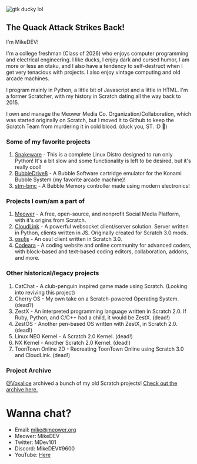 ![gtk ducky lol](https://user-images.githubusercontent.com/12957745/191036250-a68ec0e1-9be1-4f23-bee0-3937ebb498ef.png)

## The Quack Attack Strikes Back!

I'm MikeDEV!

I'm a college freshman (Class of 2026) who enjoys computer programming and electrical engineering. I like ducks, I enjoy dark and cursed humor, I am more or less an otaku, and I also have a tendency to self-destruct when I get very tenacious with projects. I also enjoy vintage computing and old arcade machines.

I program mainly in Python, a little bit of Javascript and a little in HTML. I'm a former Scratcher, with my history in Scratch dating all the way back to 2015.

I own and manage the Meower Media Co. Organization/Collaboration, which was started originally on Scratch, but I moved it to Github to keep the Scratch Team from murdering it in cold blood. (duck you, ST. :D 🖕)

### Some of my favorite projects
1. [Snakeware](https://github.com/joshiemoore/snakeware) - This is a complete Linux Distro designed to run only Python! It's a bit slow and some functionality is left to be desired, but it's really cool!
2. [BubbleDrive8](https://github.com/ika-musume/BubbleDrive8) - A Bubble Software cartridge emulator for the Konami Bubble System (my favorite arcade machine)!
3. [stm-bmc](https://github.com/evilwombat/stm-bmc) - A Bubble Memory controller made using modern electronics!

### Projects I own/am a part of
1. [Meower](https://github.com/meower-media-co/) - A free, open-source, and nonprofit Social Media Platform, with it's origins from Scratch.
2. [CloudLink](https://github.com/MikeDev101/cloudlink) - A powerful websocket client/server solution. Server written in Python, clients written in JS. Originally created for Scratch 3.0 mods.
3. [osu!js](https://github.com/TheEggo58/osujs-master) - An osu! client written in Scratch 3.0.
4. [Codeara](https://github.com/CodearaEditor) - A coding website and online community for advanced coders, with block-based and text-based coding editors, collaboration, addons, and more.

### Other historical/legacy projects
1. CatChat - A club-penguin inspired game made using Scratch. (Looking into reviving this project)
2. Cherry OS - My own take on a Scratch-powered Operating System. (dead?)
3. ZestX - An interpreted programming language written in Scratch 2.0. If Ruby, Python, and C/C++ had a child, it would be ZestX. (dead!)
4. ZestOS - Another pen-based OS written with ZestX, in Scratch 2.0. (dead!)
5. Linux NEO Kernel - A Scratch 2.0 Kernel. (dead!)
6. NX Kernel - Another Scratch 2.0 Kernel. (dead!)
7. ToonTown Online 2D - Recreating ToonTown Online using Scratch 3.0 and CloudLink. (dead!)

### Project Archive
[@Voxalice](https://github.com/Voxalice/) archived a bunch of my old Scratch projects! [Check out the archive here.](https://github.com/Voxalice/MikeDEV-Archive/tree/main)

# Wanna chat?
* Email: mike@meower.org
* Meower: MikeDEV
* Twitter: MDev101
* Discord: MikeDEV#9600
* YouTube: [Here](https://www.youtube.com/channel/UC7Na210SbmZamLPz4RMZTRg)
